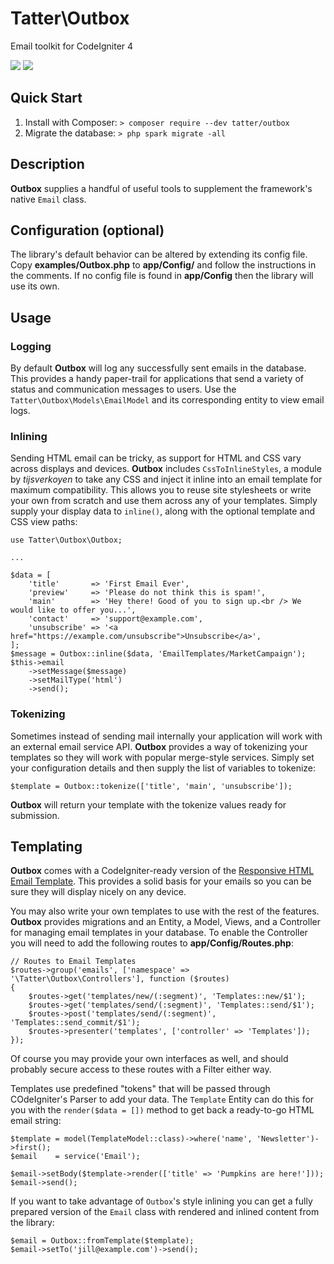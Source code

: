 # Tatter\Outbox
Email toolkit for CodeIgniter 4

[![](https://github.com/tattersoftware/codeigniter4-outbox/workflows/PHPUnit/badge.svg)](https://github.com/tattersoftware/codeigniter4-outbox/actions?query=workflow%3A%22PHPUnit)
[![](https://github.com/tattersoftware/codeigniter4-outbox/workflows/PHPStan/badge.svg)](https://github.com/tattersoftware/codeigniter4-outbox/actions?query=workflow%3A%22PHPStan)

## Quick Start

1. Install with Composer: `> composer require --dev tatter/outbox`
2. Migrate the database: `> php spark migrate -all`

## Description

**Outbox** supplies a handful of useful tools to supplement the framework's native `Email`
class.

## Configuration (optional)

The library's default behavior can be altered by extending its config file. Copy
**examples/Outbox.php** to **app/Config/** and follow the instructions
in the comments. If no config file is found in **app/Config** then the library will use its own.

## Usage

### Logging

By default **Outbox** will log any successfully sent emails in the database. This provides
a handy paper-trail for applications that send a variety of status and communication
messages to users. Use the `Tatter\Outbox\Models\EmailModel` and its corresponding entity
to view email logs.

### Inlining

Sending HTML email can be tricky, as support for HTML and CSS vary across displays and devices.
**Outbox** includes `CssToInlineStyles`, a module by *tijsverkoyen* to take any CSS and
inject it inline into an email template for maximum compatibility. This allows you to reuse
site stylesheets or write your own from scratch and use them across any of your templates.
Simply supply your display data to `inline()`, along with the optional template and CSS view
paths:
```
use Tatter\Outbox\Outbox;

...

$data = [
	'title'       => 'First Email Ever',
	'preview'     => 'Please do not think this is spam!',
	'main'        => 'Hey there! Good of you to sign up.<br /> We would like to offer you...',
	'contact'     => 'support@example.com',
	'unsubscribe' => '<a href="https://example.com/unsubscribe">Unsubscribe</a>',	
];
$message = Outbox::inline($data, 'EmailTemplates/MarketCampaign');
$this->email
	->setMessage($message)
	->setMailType('html')
	->send();
```

### Tokenizing

Sometimes instead of sending mail internally your application will work with an external
email service API. **Outbox** provides a way of tokenizing your templates so they will work
with popular merge-style services. Simply set your configuration details and then supply the
list of variables to tokenize:

	$template = Outbox::tokenize(['title', 'main', 'unsubscribe']);

**Outbox** will return your template with the tokenize values ready for submission.

## Templating

**Outbox** comes with a CodeIgniter-ready version of the
[Responsive HTML Email Template](https://github.com/leemunroe/responsive-html-email-template).
This provides a solid basis for your emails so you can be sure they will display nicely on
any device.

You may also write your own templates to use with the rest of the features. **Outbox** provides
migrations and an Entity, a Model, Views, and a Controller for managing email templates in your
database. To enable the Controller you will need to add the following routes to **app/Config/Routes.php**:
```
// Routes to Email Templates
$routes->group('emails', ['namespace' => '\Tatter\Outbox\Controllers'], function ($routes)
{
	$routes->get('templates/new/(:segment)', 'Templates::new/$1');
	$routes->get('templates/send/(:segment)', 'Templates::send/$1');
	$routes->post('templates/send/(:segment)', 'Templates::send_commit/$1');
	$routes->presenter('templates', ['controller' => 'Templates']);
});
```

Of course you may provide your own interfaces as well, and should probably secure access to
these routes with a Filter either way.

Templates use predefined "tokens" that will be passed through COdeIgniter's Parser to add
your data. The `Template` Entity can do this for you with the `render($data = [])` method
to get back a ready-to-go HTML email string:
```
$template = model(TemplateModel::class)->where('name', 'Newsletter')->first();
$email    = service('Email');

$email->setBody($template->render(['title' => 'Pumpkins are here!']));
$email->send();
```

If you want to take advantage of `Outbox`'s style inlining you can get a fully prepared
version of the `Email` class with rendered and inlined content from the library:
```
$email = Outbox::fromTemplate($template);
$email->setTo('jill@example.com')->send();
```
